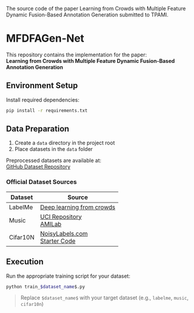 The source code of the paper Learning from Crowds with Multiple Feature Dynamic Fusion-Based Annotation Generation submitted to TPAMI.


# MFDFAGen-Net
This repository contains the implementation for the paper:  
**Learning from Crowds with Multiple Feature Dynamic Fusion-Based Annotation Generation**

## Environment Setup
Install required dependencies:
```bash
pip install -r requirements.txt
```

## Data Preparation
1. Create a `data` directory in the project root
2. Place datasets in the `data` folder

Preprocessed datasets are available at:  
[GitHub Dataset Repository](https://github.com/stop-hand/dataset-about-crowdsouring)

### Official Dataset Sources
| Dataset  | Source |
|----------|--------|
| LabelMe  | [Deep learning from crowds](https://www.cs.ubc.ca/~murphyk/Software/crowd/crowd.html) |
| Music    | [UCI Repository](http://archive.ics.uci.edu/ml/) <br> [AMILab](http://amilab.dei.uc.pt/fmpr/software/7) |
| Cifar10N | [NoisyLabels.com](http://noisylabels.com) <br> [Starter Code](https://github.com/UCSC-REAL/cifar-10-100n) |

## Execution
Run the appropriate training script for your dataset:
```bash
python train_$dataset_name$.py
```
> Replace `$dataset_name$` with your target dataset (e.g., `labelme`, `music`, `cifar10n`)
